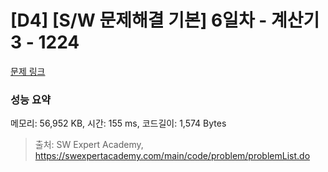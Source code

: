 # [D4] [S/W 문제해결 기본] 6일차 - 계산기3 - 1224 

[문제 링크](https://swexpertacademy.com/main/code/problem/problemDetail.do?contestProbId=AV14tDX6AFgCFAYD) 

### 성능 요약

메모리: 56,952 KB, 시간: 155 ms, 코드길이: 1,574 Bytes



> 출처: SW Expert Academy, https://swexpertacademy.com/main/code/problem/problemList.do